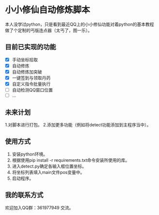 # 小小修仙自动修炼脚本  

本人没学过python，只是看到最近QQ上的小小修仙功能对着python的基本教程做了个定制的丐版连点器（太丐了，图一乐）。  

## 目前已实现的功能  

- [x] 手动坐标拾取
- [x] 自动修炼
- [x] 自动修炼加突破
- [x] 一键签到与领取丹药
- [x] 自定义指令批量执行
- [ ] 自动检测QQ窗口位置
- [ ] ...  

## 未来计划  

1.对脚本进行打包。
2.添加更多功能（例如将detect功能添加到主程序当中）。

## 使用方式  

1. 安装python环境。
2. 根据使用pip install -r requirements.txt命令安装所使用的库。
3. 进入detect.py确定各输入框位置坐标。
4. 将坐标列表填入main文件pos变量中。
5. 启动程序。
  
## 我的联系方式 

欢迎加入QQ群：361977949 交流。